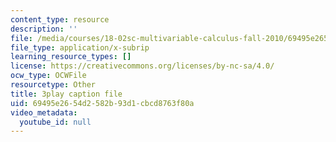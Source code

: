 ```yaml
---
content_type: resource
description: ''
file: /media/courses/18-02sc-multivariable-calculus-fall-2010/69495e2654d2582b93d1cbcd8763f80a_1ye7dm9aUj0.vtt
file_type: application/x-subrip
learning_resource_types: []
license: https://creativecommons.org/licenses/by-nc-sa/4.0/
ocw_type: OCWFile
resourcetype: Other
title: 3play caption file
uid: 69495e26-54d2-582b-93d1-cbcd8763f80a
video_metadata:
  youtube_id: null
---
```

